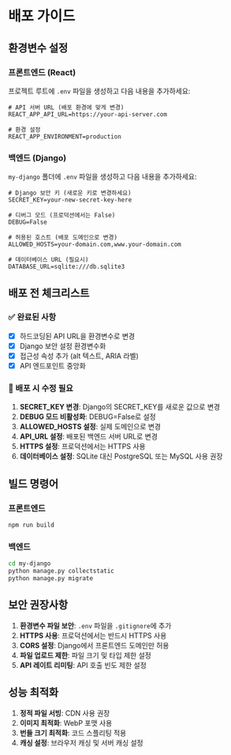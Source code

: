# 배포 가이드

## 환경변수 설정

### 프론트엔드 (React)

프로젝트 루트에 `.env` 파일을 생성하고 다음 내용을 추가하세요:

```env
# API 서버 URL (배포 환경에 맞게 변경)
REACT_APP_API_URL=https://your-api-server.com

# 환경 설정
REACT_APP_ENVIRONMENT=production
```

### 백엔드 (Django)

`my-django` 폴더에 `.env` 파일을 생성하고 다음 내용을 추가하세요:

```env
# Django 보안 키 (새로운 키로 변경하세요)
SECRET_KEY=your-new-secret-key-here

# 디버그 모드 (프로덕션에서는 False)
DEBUG=False

# 허용된 호스트 (배포 도메인으로 변경)
ALLOWED_HOSTS=your-domain.com,www.your-domain.com

# 데이터베이스 URL (필요시)
DATABASE_URL=sqlite:///db.sqlite3
```

## 배포 전 체크리스트

### ✅ 완료된 사항

- [x] 하드코딩된 API URL을 환경변수로 변경
- [x] Django 보안 설정 환경변수화
- [x] 접근성 속성 추가 (alt 텍스트, ARIA 라벨)
- [x] API 엔드포인트 중앙화

### 🔧 배포 시 수정 필요

1. **SECRET_KEY 변경**: Django의 SECRET_KEY를 새로운 값으로 변경
2. **DEBUG 모드 비활성화**: DEBUG=False로 설정
3. **ALLOWED_HOSTS 설정**: 실제 도메인으로 변경
4. **API_URL 설정**: 배포된 백엔드 서버 URL로 변경
5. **HTTPS 설정**: 프로덕션에서는 HTTPS 사용
6. **데이터베이스 설정**: SQLite 대신 PostgreSQL 또는 MySQL 사용 권장

## 빌드 명령어

### 프론트엔드

```bash
npm run build
```

### 백엔드

```bash
cd my-django
python manage.py collectstatic
python manage.py migrate
```

## 보안 권장사항

1. **환경변수 파일 보안**: `.env` 파일을 `.gitignore`에 추가
2. **HTTPS 사용**: 프로덕션에서는 반드시 HTTPS 사용
3. **CORS 설정**: Django에서 프론트엔드 도메인만 허용
4. **파일 업로드 제한**: 파일 크기 및 타입 제한 설정
5. **API 레이트 리미팅**: API 호출 빈도 제한 설정

## 성능 최적화

1. **정적 파일 서빙**: CDN 사용 권장
2. **이미지 최적화**: WebP 포맷 사용
3. **번들 크기 최적화**: 코드 스플리팅 적용
4. **캐싱 설정**: 브라우저 캐싱 및 서버 캐싱 설정





